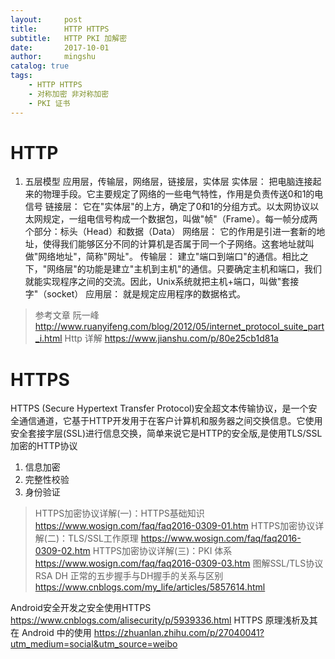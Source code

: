 ```yaml
---
layout:     post
title:      HTTP HTTPS
subtitle:   HTTP PKI 加解密  
date:       2017-10-01
author:     mingshu
catalog: true
tags:
    - HTTP HTTPS
    - 对称加密 非对称加密
    - PKI 证书
---
```


# HTTP
1. 五层模型
应用层，传输层，网络层，链接层，实体层
实体层： 把电脑连接起来的物理手段。它主要规定了网络的一些电气特性，作用是负责传送0和1的电信号
链接层： 它在"实体层"的上方，确定了0和1的分组方式。以太网协议以太网规定，一组电信号构成一个数据包，叫做"帧"（Frame）。每一帧分成两个部分：标头（Head）和数据（Data）
网络层： 它的作用是引进一套新的地址，使得我们能够区分不同的计算机是否属于同一个子网络。这套地址就叫做"网络地址"，简称"网址"。
传输层： 建立"端口到端口"的通信。相比之下，"网络层"的功能是建立"主机到主机"的通信。只要确定主机和端口，我们就能实现程序之间的交流。因此，Unix系统就把主机+端口，叫做"套接字"（socket）
应用层： 就是规定应用程序的数据格式。
> 参考文章 阮一峰 http://www.ruanyifeng.com/blog/2012/05/internet_protocol_suite_part_i.html
> Http 详解 https://www.jianshu.com/p/80e25cb1d81a
# HTTPS
HTTPS (Secure Hypertext Transfer Protocol)安全超文本传输协议，是一个安全通信通道，它基于HTTP开发用于在客户计算机和服务器之间交换信息。它使用安全套接字层(SSL)进行信息交换，简单来说它是HTTP的安全版,是使用TLS/SSL加密的HTTP协议
1. 信息加密
2. 完整性校验
3. 身份验证
> HTTPS加密协议详解(一)：HTTPS基础知识 https://www.wosign.com/faq/faq2016-0309-01.htm
> HTTPS加密协议详解(二)：TLS/SSL工作原理 https://www.wosign.com/faq/faq2016-0309-02.htm
> HTTPS加密协议详解(三)：PKI 体系 https://www.wosign.com/faq/faq2016-0309-03.htm
> 图解SSL/TLS协议 RSA DH 正常的五步握手与DH握手的关系与区别 https://www.cnblogs.com/my_life/articles/5857614.html


Android安全开发之安全使用HTTPS https://www.cnblogs.com/alisecurity/p/5939336.html
HTTPS 原理浅析及其在 Android 中的使用 https://zhuanlan.zhihu.com/p/27040041?utm_medium=social&utm_source=weibo